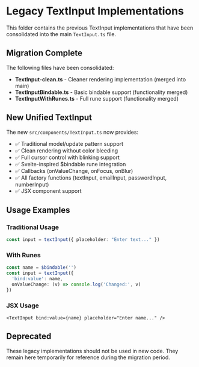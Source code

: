 # Legacy TextInput Implementations

This folder contains the previous TextInput implementations that have been consolidated into the main `TextInput.ts` file.

## Migration Complete

The following files have been consolidated:
- **TextInput-clean.ts** - Cleaner rendering implementation (merged into main)
- **TextInputBindable.ts** - Basic bindable support (functionality merged)
- **TextInputWithRunes.ts** - Full rune support (functionality merged)

## New Unified TextInput

The new `src/components/TextInput.ts` now provides:
- ✅ Traditional model/update pattern support
- ✅ Clean rendering without color bleeding
- ✅ Full cursor control with blinking support
- ✅ Svelte-inspired $bindable rune integration
- ✅ Callbacks (onValueChange, onFocus, onBlur)
- ✅ All factory functions (textInput, emailInput, passwordInput, numberInput)
- ✅ JSX component support

## Usage Examples

### Traditional Usage
```typescript
const input = textInput({ placeholder: "Enter text..." })
```

### With Runes
```typescript
const name = $bindable('')
const input = textInput({ 
  'bind:value': name,
  onValueChange: (v) => console.log('Changed:', v)
})
```

### JSX Usage
```tsx
<TextInput bind:value={name} placeholder="Enter name..." />
```

## Deprecated

These legacy implementations should not be used in new code. They remain here temporarily for reference during the migration period.